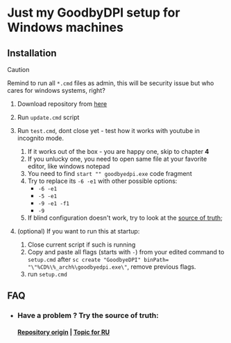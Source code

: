 # Just my GoodbyDPI setup for Windows machines

## Installation

> [!CAUTION] 
> 
> Remind to run all `*.cmd` files as admin, this will be security issue but who cares for windows systems, right?

1. Download repository from [here](https://github.com/sashapop10/winfrkn/archive/refs/heads/main.zip) 
2. Run `update.cmd` script
3. Run `test.cmd`, dont close yet - test how it works with youtube in incognito mode.
    1. If it works out of the box - you are happy one, skip to chapter **4**  
    2. If you unlucky one, you need to open same file at your favorite editor, like windows notepad 
    3. You need to find `start "" goodbyedpi.exe` code fragment
    4. Try to replace its `-6 -e1` with other possible options: 
        - `-6 -e1` 
        - `-5 -e1`
        - `-9 -e1 -f1` 
        - `-9` 
    5. If blind configuration doesn't work, try to look at the [source of truth](https://github.com/ValdikSS/GoodbyeDPI/issues/378https://github.com/ValdikSS/GoodbyeDPI/issues/378);

4. (optional) If you want to run this at startup:
    1. Close current script if such is running 
    2. Copy and paste all flags (starts with `-`) from your edited command to `setup.cmd` after `sc create "GoodbyeDPI" binPath= "\"%CD%\%_arch%\goodbyedpi.exe\"`, remove previous flags.
    3. run `setup.cmd`


## FAQ

- ### Have a problem ? Try the source of truth:
    #### [Repository origin](https://github.com/ValdikSS/GoodbyeDPI) | [Topic for RU](https://github.com/ValdikSS/GoodbyeDPI/issues/378https://github.com/ValdikSS/GoodbyeDPI/issues/378)